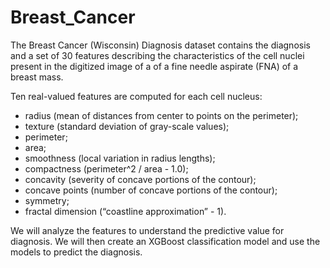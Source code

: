 # Breast_Cancer
The Breast Cancer (Wisconsin) Diagnosis dataset contains the diagnosis and a set of 30 features describing the characteristics of the cell nuclei present in the digitized image of a of a fine needle aspirate (FNA) of a breast mass.

Ten real-valued features are computed for each cell nucleus:

- radius (mean of distances from center to points on the perimeter);
- texture (standard deviation of gray-scale values);
- perimeter;
- area;
- smoothness (local variation in radius lengths);
- compactness (perimeter^2 / area - 1.0);
- concavity (severity of concave portions of the contour);
- concave points (number of concave portions of the contour);
- symmetry;
- fractal dimension (“coastline approximation” - 1).

We will analyze the features to understand the predictive value for diagnosis. We will then create an XGBoost classification model and use the models to predict the diagnosis.
